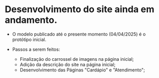 # Desenvolvimento do site ainda em andamento.

* O modelo publicado até o presente momento (04/04/2025) é o protótipo inicial.

* Passos a serem feitos:

  * Finalização do carrossel de imagens na página inicial;
  * Adição da descrição do site na página inicial;
  * Desenvolvimento das Páginas "Cardápio" e "Atendimento";
